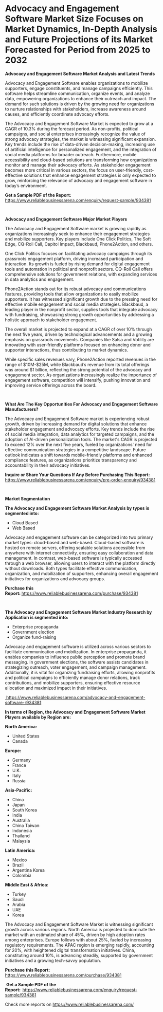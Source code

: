 <p><h1>Advocacy and Engagement Software Market Size Focuses on Market Dynamics, In-Depth Analysis and Future Projections of its Market Forecasted for Period from 2025 to 2032</h1></p><p><strong>Advocacy and Engagement Software Market Analysis and Latest Trends</strong></p>
<p><p>Advocacy and Engagement Software enables organizations to mobilize supporters, engage constituents, and manage campaigns efficiently. This software helps streamline communication, organize events, and analyze data, empowering organizations to enhance their outreach and impact. The demand for such solutions is driven by the growing need for organizations to nurture relationships with stakeholders, increase awareness around causes, and efficiently coordinate advocacy efforts.</p><p>The Advocacy and Engagement Software Market is expected to grow at a CAGR of 10.3% during the forecast period. As non-profits, political campaigns, and social enterprises increasingly recognize the value of strong advocacy strategies, the market is witnessing significant expansion. Key trends include the rise of data-driven decision-making, increasing use of artificial intelligence for personalized engagement, and the integration of social media platforms for broader outreach. Furthermore, mobile accessibility and cloud-based solutions are transforming how organizations monitor and manage their advocacy efforts. As stakeholder engagement becomes more critical in various sectors, the focus on user-friendly, cost-effective solutions that enhance engagement strategies is only expected to grow, reinforcing the relevance of advocacy and engagement software in today’s environment.</p></p>
<p><strong>Get a Sample PDF of the Report:&nbsp;</strong> <a href="https://www.reliablebusinessarena.com/enquiry/request-sample/934381?utm_campaign=3321&utm_medium=2&utm_source=Github&utm_content=ia&utm_term=07032025&utm_id=advocacy-and-engagement-software">https://www.reliablebusinessarena.com/enquiry/request-sample/934381</a></p>
<p>&nbsp;</p>
<p><strong>Advocacy and Engagement Software Major Market Players</strong></p>
<p><p>The Advocacy and Engagement Software market is growing rapidly as organizations increasingly seek to enhance their engagement strategies and mobilize supporters. Key players include One Click Politics, The Soft Edge, CQ-Roll Call, Capitol Impact, Blackbaud, Phone2Action, and others. </p><p>One Click Politics focuses on facilitating advocacy campaigns through its grassroots engagement platform, driving increased participation and interaction. Its growth is fueled by rising demand for digital engagement tools and automation in political and nonprofit sectors. CQ-Roll Call offers comprehensive solutions for government relations, with expanding services in data analytics and engagement. </p><p>Phone2Action stands out for its robust advocacy and communications features, providing tools that allow organizations to easily mobilize supporters. It has witnessed significant growth due to the pressing need for effective mobile engagement and social media strategies. Blackbaud, a leading player in the nonprofit sector, supplies tools that integrate advocacy with fundraising, showcasing strong growth opportunities by addressing a holistic approach to stakeholder engagement.</p><p>The overall market is projected to expand at a CAGR of over 10% through the next five years, driven by technological advancements and a growing emphasis on grassroots movements. Companies like Salsa and Votility are innovating with user-friendly platforms focused on enhancing donor and supporter interactions, thus contributing to market dynamics.</p><p>While specific sales revenues vary, Phone2Action reported revenues in the range of $10M-$25M, while Blackbaud’s revenue from its total offerings was around $1 billion, reflecting the strong potential of the advocacy and engagement sector. As organizations increasingly realize the importance of engagement software, competition will intensify, pushing innovation and improving service offerings across the board.</p></p>
<p>&nbsp;</p>
<p><strong>What Are The Key Opportunities For Advocacy and Engagement Software Manufacturers?</strong></p>
<p><p>The Advocacy and Engagement Software market is experiencing robust growth, driven by increasing demand for digital solutions that enhance stakeholder engagement and advocacy efforts. Key trends include the rise of social media integration, data analytics for targeted campaigns, and the adoption of AI-driven personalization tools. The market's CAGR is projected to exceed 12% over the next five years, fueled by organizations' need for effective communication strategies in a competitive landscape. Future outlook indicates a shift towards mobile-friendly platforms and enhanced compliance features, as organizations prioritize transparency and accountability in their advocacy initiatives.</p></p>
<p><strong>Inquire or Share Your Questions If Any Before Purchasing This Report:</strong> <a href="https://www.reliablebusinessarena.com/enquiry/pre-order-enquiry/934381?utm_campaign=3321&utm_medium=2&utm_source=Github&utm_content=ia&utm_term=07032025&utm_id=advocacy-and-engagement-software">https://www.reliablebusinessarena.com/enquiry/pre-order-enquiry/934381</a></p>
<p>&nbsp;</p>
<p><strong>Market Segmentation</strong></p>
<p><strong>The Advocacy and Engagement Software Market Analysis by types is segmented into:</strong></p>
<p><ul><li>Cloud Based</li><li>Web Based</li></ul></p>
<p><p>Advocacy and engagement software can be categorized into two primary market types: cloud-based and web-based. Cloud-based software is hosted on remote servers, offering scalable solutions accessible from anywhere with internet connectivity, ensuring easy collaboration and data management. In contrast, web-based software is typically accessed through a web browser, allowing users to interact with the platform directly without downloads. Both types facilitate effective communication, organization, and mobilization of supporters, enhancing overall engagement initiatives for organizations and advocacy groups.</p></p>
<p><strong>Purchase this Report:&nbsp;</strong><a href="https://www.reliablebusinessarena.com/purchase/934381?utm_campaign=3321&utm_medium=2&utm_source=Github&utm_content=ia&utm_term=07032025&utm_id=advocacy-and-engagement-software">https://www.reliablebusinessarena.com/purchase/934381</a></p>
<p>&nbsp;</p>
<p><strong>The Advocacy and Engagement Software Market Industry Research by Application is segmented into:</strong></p>
<p><ul><li>Enterprise propaganda</li><li>Government election</li><li>Organize fund-raising</li></ul></p>
<p><p>Advocacy and engagement software is utilized across various sectors to facilitate communication and mobilization. In enterprise propaganda, it enables companies to influence public perception and promote brand messaging. In government elections, the software assists candidates in strategizing outreach, voter engagement, and campaign management. Additionally, it is vital for organizing fundraising efforts, allowing nonprofits and political campaigns to efficiently manage donor relations, track contributions, and mobilize supporters, ensuring effective resource allocation and maximized impact in their initiatives.</p></p>
<p><a href="https://www.reliablebusinessarena.com/advocacy-and-engagement-software-r934381?utm_campaign=3321&utm_medium=2&utm_source=Github&utm_content=ia&utm_term=07032025&utm_id=advocacy-and-engagement-software">&nbsp;https://www.reliablebusinessarena.com/advocacy-and-engagement-software-r934381</a></p>
<p><strong>In terms of Region, the Advocacy and Engagement Software Market Players available by Region are:</strong></p>
<p>
    <p> <strong> North America: </strong>
        <ul>
            <li>United States</li>
            <li>Canada</li>
        </ul>
        </p> 
    <p> <strong> Europe: </strong>
        <ul>
            <li>Germany</li>
            <li>France</li>
            <li>U.K.</li>
            <li>Italy</li>
            <li>Russia</li>
        </ul>
        </p> 
    <p> <strong> Asia-Pacific: </strong>
        <ul>
            <li>China</li>
            <li>Japan</li>
            <li>South Korea</li>
            <li>India</li>
            <li>Australia</li>
            <li>China Taiwan</li>
            <li>Indonesia</li>
            <li>Thailand</li>
            <li>Malaysia</li>
        </ul>
        </p> 
    <p> <strong> Latin America: </strong>
        <ul>
            <li>Mexico</li>
            <li>Brazil</li>
            <li>Argentina Korea</li>
            <li>Colombia</li>
        </ul>
        </p> 
    <p> <strong> Middle East & Africa: </strong>
        <ul>
            <li>Turkey</li>
            <li>Saudi</li>
            <li>Arabia</li>
            <li>UAE</li>
            <li>Korea</li>
        </ul>
    </p>
    </p>
<p><p>The Advocacy and Engagement Software Market is witnessing significant growth across various regions. North America is projected to dominate the market with an estimated share of 45%, driven by high adoption rates among enterprises. Europe follows with about 25%, fueled by increasing regulatory requirements. The APAC region is emerging rapidly, accounting for 20%, with heightened digital transformation initiatives. China, constituting around 10%, is advancing steadily, supported by government initiatives and a growing tech-savvy population.</p></p>
<p><strong>Purchase this Report: </strong><a href="https://www.reliablebusinessarena.com/purchase/934381?utm_campaign=3321&utm_medium=2&utm_source=Github&utm_content=ia&utm_term=07032025&utm_id=advocacy-and-engagement-software">https://www.reliablebusinessarena.com/purchase/934381</a></p>
<p>&nbsp;<strong>Get a Sample PDF of the Report:&nbsp;&nbsp;</strong><a href="https://www.reliablebusinessarena.com/enquiry/request-sample/934381?utm_campaign=3321&utm_medium=2&utm_source=Github&utm_content=ia&utm_term=07032025&utm_id=advocacy-and-engagement-software">https://www.reliablebusinessarena.com/enquiry/request-sample/934381</a></p>
<p><strong></strong></p>
<p>Check more reports on <a href="https://www.reliablebusinessarena.com/?utm_campaign=3321&utm_medium=2&utm_source=Github&utm_content=ia&utm_term=07032025&utm_id=advocacy-and-engagement-software">https://www.reliablebusinessarena.com/</a></p>